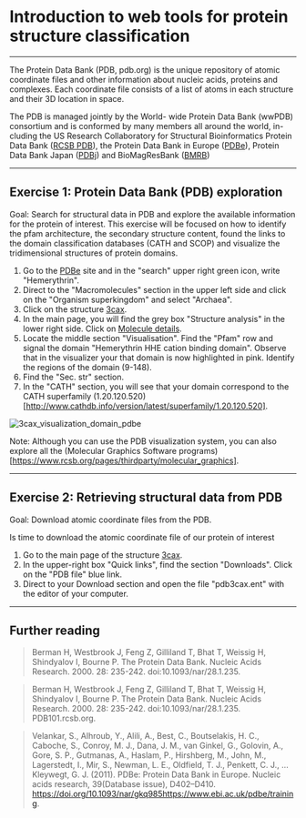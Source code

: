 # Introduction to web tools for protein structure classification
_____
The Protein Data Bank (PDB, pdb.org) is the unique repository of atomic coordinate files and other information about nucleic acids, proteins and complexes. Each coordinate file consists of a list of atoms in each structure and their 3D location in space.
 
The PDB is managed jointly by the World- wide Protein Data Bank (wwPDB) consortium and is conformed by many members all around the world, in-cluding the US Research Collaboratory for Structural Bioinformatics Protein Data Bank ([RCSB PDB](https://www.rcsb.org/)), the Protein Data Bank in Europe ([PDBe](pdbe.org)), Protein Data Bank Japan ([PDBj](pdbj.org)) and BioMagResBank ([BMRB](www.bmrb.wisc.edu))


_____
## Exercise 1: Protein Data Bank (PDB) exploration

Goal: Search for structural data in PDB and explore the available information for the protein of interest. This exercise will be focused on how to identify the pfam architecture, the secondary structure content, found the links to the domain classification databases (CATH and SCOP) and visualize the tridimensional structures of protein domains.

1. Go to the [PDBe](https://www.ebi.ac.uk/pdbe/) site and in the "search" upper right green icon, write "Hemerythrin". 
2. Direct to the "Macromolecules" section in the upper left side and click on the "Organism superkingdom" and select "Archaea".
3. Click on the structure [3cax](https://www.ebi.ac.uk/pdbe/entry/pdb/3cax).
4. In the main page, you will find the grey box "Structure analysis" in the lower right side. Click on [Molecule details](https://www.ebi.ac.uk/pdbe/entry/pdb/3cax/protein/1).
5. Locate the middle section "Visualisation". Find the "Pfam" row and signal the domain "Hemerythrin HHE cation binding domain". Observe that in the visualizer your that domain is now highlighted in pink. Identify the regions of the domain (9-148).
6. Find the "Sec. str" section.
7. In the "CATH" section, you will see that your domain correspond to the CATH superfamily (1.20.120.520)[http://www.cathdb.info/version/latest/superfamily/1.20.120.520]. 

![3cax_visualization_domain_pdbe](https://github.com/Claualvarez/ECCB2020/blob/master/Figures/3CAX_domainpdbeCATH.png?raw=true)


Note: Although you can use the PDB visualization system, you can also explore all the (Molecular Graphics Software programs)[https://www.rcsb.org/pages/thirdparty/molecular_graphics].


_______
## Exercise 2: Retrieving structural data from PDB

Goal: Download atomic coordinate files from the PDB.

Is time to download the atomic coordinate file of our protein of interest
1. Go to the main page of the structure [3cax](https://www.ebi.ac.uk/pdbe/entry/pdb/3cax).
2. In the upper-right box "Quick links", find the section "Downloads". Click on the "PDB file" blue link.
3. Direct to your Download section and open the file "pdb3cax.ent" with the editor of your computer.




_______
## Further reading
>  Berman H, Westbrook J, Feng Z, Gilliland T, Bhat T, Weissig H, Shindyalov I, Bourne P. The Protein Data Bank. Nucleic Acids Research. 2000. 28: 235-242. doi:10.1093/nar/28.1.235.

>  Berman H, Westbrook J, Feng Z, Gilliland T, Bhat T, Weissig H, Shindyalov I, Bourne P. The Protein Data Bank. Nucleic Acids Research. 2000. 28: 235-242. doi:10.1093/nar/28.1.235. PDB101.rcsb.org.

>  Velankar, S., Alhroub, Y., Alili, A., Best, C., Boutselakis, H. C., Caboche, S., Conroy, M. J., Dana, J. M., van Ginkel, G., Golovin, A., Gore, S. P., Gutmanas, A., Haslam, P., Hirshberg, M., John, M., Lagerstedt, I., Mir, S., Newman, L. E., Oldfield, T. J., Penkett, C. J., … Kleywegt, G. J. (2011). PDBe: Protein Data Bank in Europe. Nucleic acids research, 39(Database issue), D402–D410. https://doi.org/10.1093/nar/gkq985https://www.ebi.ac.uk/pdbe/training.







